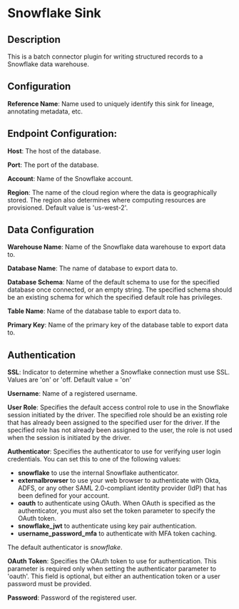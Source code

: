 
# Snowflake Sink

## Description
This is a batch connector plugin for writing structured records to a Snowflake data warehouse.

## Configuration
**Reference Name**: Name used to uniquely identify this sink for lineage, annotating metadata, etc.

## Endpoint Configuration:
**Host**: The host of the database.

**Port**: The port of the database.

**Account**: Name of the Snowflake account.

**Region**: The name of the cloud region where the data is geographically stored. The region also 
determines where computing resources are provisioned. Default value is 'us-west-2'.

## Data Configuration
**Warehouse Name**: Name of the Snowflake data warehouse to export data to.

**Database Name**: The name of database to export data to.

**Database Schema**: Name of the default schema to use for the specified database once connected, 
or an empty string. The specified schema should be an existing schema for which the specified default 
role has privileges.

**Table Name**: Name of the database table to export data to.

**Primary Key**: Name of the primary key of the database table to export data to.

## Authentication
**SSL**: Indicator to determine whether a Snowflake connection must use SSL. Values are 'on' or 'off. 
Default value = 'on'

**Username**: Name of a registered username.

**User Role**: Specifies the default access control role to use in the Snowflake session initiated by 
the driver. The specified role should be an existing role that has already been assigned to the specified 
user for the driver. If the specified role has not already been assigned to the user, the role is not used 
when the session is initiated by the driver.

**Authenticator**: Specifies the authenticator to use for verifying user login credentials.
You can set this to one of the following values:
* **snowflake** to use the internal Snowflake authenticator.
* **externalbrowser** to use your web browser to authenticate with Okta, ADFS, or any other
  SAML 2.0-compliant identity provider (IdP) that has been defined for your account.
* **oauth** to authenticate using OAuth. When OAuth is specified as the authenticator, you must
  also set the token parameter to specify the OAuth token.
* **snowflake_jwt** to authenticate using key pair authentication.
* **username_password_mfa** to authenticate with MFA token caching.

The default authenticator is *snowflake*.

**OAuth Token**: Specifies the OAuth token to use for authentication. This parameter is required only when 
setting the authenticator parameter to 'oauth'. This field is optional, but either an authentication token 
or a user password must be provided.

**Password**: Password of the registered user.
